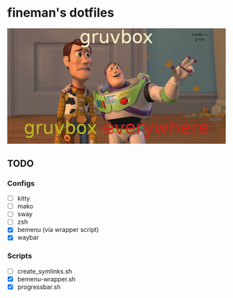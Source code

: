 # fineman's dotfiles
![Gruvbox Toystory Meme](./gruvbox_toystory.png)

## TODO
### Configs
- [ ] kitty
- [ ] mako
- [ ] sway
- [ ] zsh
- [x] bemenu (via wrapper script)
- [x] waybar

### Scripts
- [ ] create_symlinks.sh
- [x] bemenu-wrapper.sh
- [x] progressbar.sh
